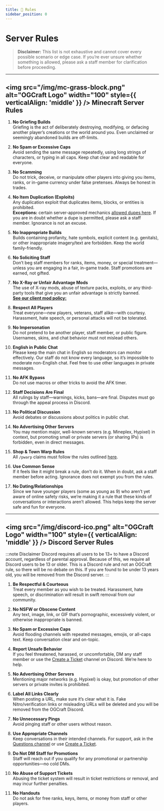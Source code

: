 ```yaml
---
title: 📜 Rules
sidebar_position: 0
---
```

# Server Rules

> **Disclaimer:** This list is not exhaustive and cannot cover every possible scenario or edge case. If you’re ever unsure whether something is allowed, please ask a staff member for clarification before proceeding.

---

## <img src="/img/mc-grass-block.png" alt="OGCraft Logo" width="100" style={{ verticalAlign: 'middle' }} /> Minecraft Server Rules

1. **No Griefing Builds**  
   Griefing is the act of deliberately destroying, modifying, or defacing another player’s creations or the world around you. Even unclaimed or seemingly abandoned builds are off-limits.


2. **No Spam or Excessive Caps**  
   Avoid sending the same message repeatedly, using long strings of characters, or typing in all caps. Keep chat clear and readable for everyone.


3. **No Scamming**  
   Do not trick, deceive, or manipulate other players into giving you items, ranks, or in-game currency under false pretenses. Always be honest in trades.


4. **No Item Duplication (Exploits)**  
   Any duplication exploit that duplicates items, blocks, or entities is prohibited.  
   **Exceptions:** certain server-approved mechanics [allowed dupes here](/docs/Wiki/Duping%20Policy). If you are in doubt whether a dupe is permitted, please ask a staff member. Ignorance is not an excuse.


5. **No Inappropriate Builds**  
   Builds containing profanity, hate symbols, explicit content (e.g. genitals), or other inappropriate imagery/text are forbidden. Keep the world family-friendly.


6. **No Soliciting Staff**  
   Don’t beg staff members for ranks, items, money, or special treatment—unless you are engaging in a fair, in-game trade. Staff promotions are earned, not gifted.


7. **No X-Ray or Unfair Advantage Mods**  
   The use of X-ray mods, abuse of texture packs, exploits, or any third-party tools that give you an unfair advantage is strictly banned.  
   [**See our client mod policy:**](/docs/Wiki/Mod%20Policy)


8. **Respect All Players**  
   Treat everyone—new players, veterans, staff alike—with courtesy. Harassment, hate speech, or personal attacks will not be tolerated.


9. **No Impersonation**  
   Do not pretend to be another player, staff member, or public figure. Usernames, skins, and chat behavior must not mislead others.


10. **English in Public Chat**  
    Please keep the main chat in English so moderators can monitor effectively. Our staff do not know every language, so it’s impossible to moderate non-English chat. Feel free to use other languages in private messages.


11. **No AFK Bypass**  
    Do not use macros or other tricks to avoid the AFK timer.


12. **Staff Decisions Are Final**  
    All rulings by staff—warnings, kicks, bans—are final. Disputes must go through the appeal process in Discord.


13. **No Political Discussion**  
    Avoid debates or discussions about politics in public chat.


14. **No Advertising Other Servers**  
    You may mention major, well-known servers (e.g. Mineplex, Hypixel) in context, but promoting small or private servers (or sharing IPs) is forbidden, even in direct messages.


15. **Shop & Town Warp Rules**  
    All `/pwarp` claims must follow the rules outlined [here](/docs/Wiki/Player%20Warp%20Rules).


16. **Use Common Sense**  
    If it feels like it might break a rule, don’t do it. When in doubt, ask a staff member before acting. Ignorance does not exempt you from the rules.

17. **No Dating/Relationships**  
    Since we have younger players (some as young as 9) who aren’t yet aware of online safety risks, we’re making it a rule that these kinds of conversations or interactions aren’t allowed. This helps keep the server safe and fun for everyone.


---

## <img src="/img/discord-ico.png" alt="OGCraft Logo" width="100" style={{ verticalAlign: 'middle' }} /> Discord Server Rules

:::note Disclaimer
Discord requires all users to be 13+ to have a Discord account, regardless of parental approval. Because of this, we require all Discord users to be 13 or older. This is a Discord rule and not an OGCraft rule, so there will be no debate on this. If you are found to be under 13 years old, you will be removed from the Discord server.
:::

1. **Be Respectful & Courteous**  
   Treat every member as you wish to be treated. Harassment, hate speech, or discrimination will result in swift removal from our community.


2. **No NSFW or Obscene Content**  
   Any text, image, link, or GIF that’s pornographic, excessively violent, or otherwise inappropriate is banned.


3. **No Spam or Excessive Caps**  
   Avoid flooding channels with repeated messages, emojis, or all-caps text. Keep conversation clear and on-topic.


4. **Report Unsafe Behavior**  
   If you feel threatened, harassed, or uncomfortable, DM any staff member or use the [Create a Ticket](https://discord.com/channels/724002762320380015/736902416250961981) channel on Discord. We’re here to help.


5. **No Advertising Other Servers**  
   Mentioning major networks (e.g. Hypixel) is okay, but promotion of other servers or private invites is prohibited.


6. **Label All Links Clearly**  
   When posting a URL, make sure it’s clear what it is. Fake Nitro/verification links or misleading URLs will be deleted and you will be removed from the OGCraft Discord.


7. **No Unnecessary Pings**  
   Avoid pinging staff or other users without reason.


8. **Use Appropriate Channels**  
   Keep conversations in their intended channels. For support, ask in the [Questions channel](https://discord.com/channels/724002762320380015/745185687774560317) or use [Create a Ticket](https://discord.com/channels/724002762320380015/736902416250961981).


9. **Do Not DM Staff for Promotions**  
   Staff will reach out if you qualify for any promotional or partnership opportunities—no cold DMs.


10. **No Abuse of Support Tickets**  
    Abusing the ticket system will result in ticket restrictions or removal, and may incur further penalties.


11. **No Handouts**  
    Do not ask for free ranks, keys, items, or money from staff or other players.
